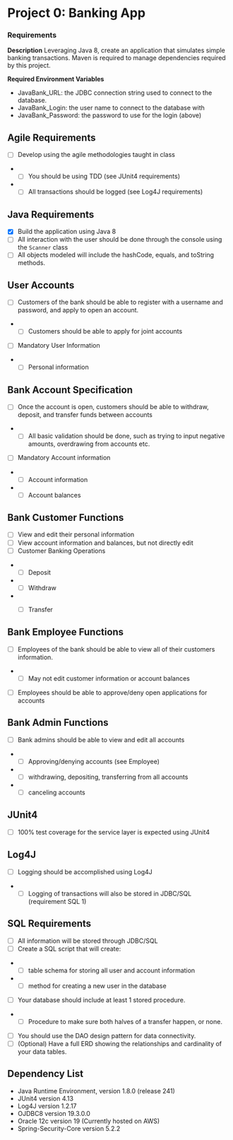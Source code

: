 # Project 0: Banking App

### Requirements

**Description**
Leveraging Java 8, create an application that simulates simple banking transactions.
Maven is required to manage dependencies required by this project.

**Required Environment Variables**
- JavaBank_URL: the JDBC connection string used to connect to the database.
- JavaBank_Login: the user name to connect to the database with
- JavaBank_Password: the password to use for the login (above)

## Agile Requirements
- [ ] Develop using the agile methodologies taught in class
- - [ ] You should be using TDD (see JUnit4 requirements)
- - [ ] All transactions should be logged (see Log4J requirements)

## Java Requirements
- [x]	Build the application using Java 8
- [ ]	All interaction with the user should be done through the console using the `Scanner` class
- [ ]   All objects modeled will include the hashCode, equals, and toString methods.

## User Accounts
- [ ]	Customers of the bank should be able to register with a username and password, and apply to open an account.
- - [ ] Customers should be able to apply for joint accounts
- [ ] Mandatory User Information
- - [ ] Personal information

## Bank Account Specification
- [ ]	Once the account is open, customers should be able to withdraw, deposit, and transfer funds between accounts
- - [ ] All basic validation should be done, such as trying to input negative amounts, overdrawing from accounts etc.
- [ ] Mandatory Account information
- - [ ] Account information
- - [ ] Account balances

## Bank Customer Functions
- [ ] View and edit their personal information
- [ ] View account information and balances, but not directly edit
- [ ] Customer Banking Operations
- - [ ]  Deposit
- - [ ]  Withdraw
- - [ ]  Transfer


## Bank Employee Functions
- [ ]	Employees of the bank should be able to view all of their customers information.
- - [ ] May not edit customer information or account balances
- [ ]	Employees should be able to approve/deny open applications for accounts

## Bank Admin Functions
- [ ]	Bank admins should be able to view and edit all accounts
- - [ ] Approving/denying accounts (see Employee)
- - [ ] withdrawing, depositing, transferring from all accounts
- - [ ] canceling accounts

## JUnit4
- [ ]	100% test coverage for the service layer is expected using JUnit4

## Log4J
- [ ]	Logging should be accomplished using Log4J
- - [ ] Logging of transactions will also be stored in JDBC/SQL (requirement SQL 1)

## SQL Requirements
- [ ] All information will be stored through JDBC/SQL
- [ ] Create a SQL script that will create:
- - [ ] table schema for storing all user and account information
- - [ ] method for creating a new user in the database
- [ ] Your database should include at least 1 stored procedure.
- - [ ] Procedure to make sure both halves of a transfer happen, or none.
- [ ] You should use the DAO design pattern for data connectivity.
- [ ] (Optional) Have a full ERD showing the relationships and cardinality of your data tables.

## Dependency List
* Java Runtime Environment, version 1.8.0 (release 241)
* JUnit4 version 4.13
* Log4J version 1.2.17
* OJDBC8 version 19.3.0.0
* Oracle 12c version 19  (Currently hosted on AWS)
* Spring-Security-Core version 5.2.2
